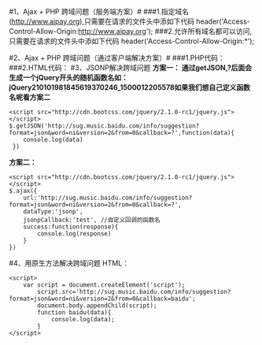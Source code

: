 #1、Ajax + PHP 跨域问题（服务端方案）#
###1.指定域名(http://www.aipay.org),只需要在请求的文件头中添如下代码
	header('Access-Control-Allow-Origin:http://www.aipay.org');
###2.允许所有域名都可以访问,只需要在请求的文件头中添如下代码
	header('Access-Control-Allow-Origin:*'); 

#2、Ajax + PHP 跨域问题（通过客户端解决方案）#
###1.PHP代码：
	<?php 
	$cb=$_GET['callback'];
	echo $cb.'({"name":"张三"})';
	?>
###2.HTML代码：
	<script src="http://cdn.bootcss.com/jquery/2.1.0-rc1/jquery.js"></script>
	<script>
		$.getJSON('http://www.aipay.org/jsops/jsonp.php?callback=?',function(data){
				console.log(data)
			})
	</script>
#3、JSONP解决跨域问题
**方案一：
通过getJSON,?后面会生成一个jQuery开头的随机函数名如：jQuery210101981845619370246_1500012205578如果我们想自己定义函数名呢看方案二**

	<script src="http://cdn.bootcss.com/jquery/2.1.0-rc1/jquery.js"></script>
	$.getJSON('http://sug.music.baidu.com/info/suggestion?format=json&word=ni&version=2&from=0&callback=?',function(data){
	 	console.log(data)
	 })
**方案二：**

	<script src="http://cdn.bootcss.com/jquery/2.1.0-rc1/jquery.js"></script>
	$.ajax({
		url:'http://sug.music.baidu.com/info/suggestion?format=json&word=ni&version=2&from=0&callback=?',
		dataType:'jsonp',
		jsonpCallback:'test', //自定义回调的函数名
		success:function(response){
			console.log(response)
		}
	})
#4、用原生方法解决跨域问题
HTML：

	<script>
		var script = document.createElement('script'); 
			script.src='http://sug.music.baidu.com/info/suggestion?format=json&word=ni&version=2&from=0&callback=baidu';
			document.body.appendChild(script);
			function baidu(data){
				console.log(data);
			}
	</script>	
